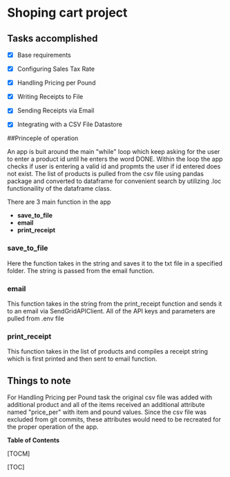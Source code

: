 # Shoping cart project

## Tasks accomplished
- [x] Base requirements
- [x] Configuring Sales Tax Rate
- [x] Handling Pricing per Pound
- [x] Writing Receipts to File
- [x] Sending Receipts via Email
- [x] Integrating with a CSV File Datastore


##Princeple of operation

An app is buit around the main "while" loop which keep asking for the user to enter a  product id until he enters the word DONE. Within the loop the app checks if user is entering a valid id and propmts the user if id entered does not exist. The list of products is pulled from the csv file using pandas package and converted to dataframe for convenient search by utilizing .loc functionaility of the dataframe class. 

There are 3 main function in the app
 - **save_to_file** 
 - **email** 
 - **print_receipt** 
 
### save_to_file


Here the function takes in the string and saves it to the txt file in a specified folder. The string is passed from the email function.

### email

This function takes in the string from the print_receipt function and sends it to an email via SendGridAPIClient. All of the API keys and parameters are pulled from .env file

### print_receipt
 This function takes in the list of products and compiles a receipt string which is first printed and then sent to email function.
 
 ## Things to note
 
 For Handling Pricing per Pound task the original csv file was added with additional product and all of the items received an additional attribute named "price_per" with item and pound values. Since the csv file was excluded from git commits, these attributes would need to be recreated for the proper operation of the app. 
 
 
**Table of Contents**

[TOCM]

[TOC]